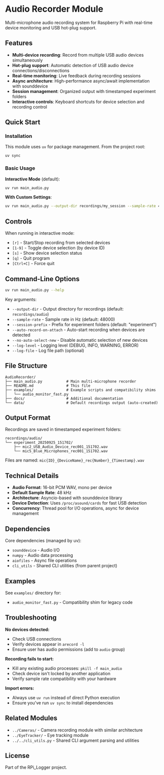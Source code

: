 # Audio Recorder Module

Multi-microphone audio recording system for Raspberry Pi with real-time device monitoring and USB hot-plug support.

## Features

- **Multi-device recording**: Record from multiple USB audio devices simultaneously
- **Hot-plug support**: Automatic detection of USB audio device connections/disconnections
- **Real-time monitoring**: Live feedback during recording sessions
- **Async architecture**: High-performance async/await implementation with sounddevice
- **Session management**: Organized output with timestamped experiment folders
- **Interactive controls**: Keyboard shortcuts for device selection and recording control

## Quick Start

### Installation

This module uses `uv` for package management. From the project root:

```bash
uv sync
```

### Basic Usage

**Interactive Mode** (default):
```bash
uv run main_audio.py
```

**With Custom Settings**:
```bash
uv run main_audio.py --output-dir recordings/my_session --sample-rate 48000
```

## Controls

When running in interactive mode:

- `[r]` - Start/Stop recording from selected devices
- `[1-9]` - Toggle device selection (by device ID)
- `[s]` - Show device selection status
- `[q]` - Quit program
- `[Ctrl+C]` - Force quit

## Command-Line Options

```bash
uv run main_audio.py --help
```

Key arguments:
- `--output-dir` - Output directory for recordings (default: `recordings/audio`)
- `--sample-rate` - Sample rate in Hz (default: 48000)
- `--session-prefix` - Prefix for experiment folders (default: "experiment")
- `--auto-record-on-attach` - Auto-start recording when devices are detected
- `--no-auto-select-new` - Disable automatic selection of new devices
- `--log-level` - Logging level (DEBUG, INFO, WARNING, ERROR)
- `--log-file` - Log file path (optional)

## File Structure

```
AudioRecorder/
├── main_audio.py           # Main multi-microphone recorder
├── README.md               # This file
├── examples/               # Example scripts and compatibility shims
│   └── audio_monitor_fast.py
├── docs/                   # Additional documentation
└── data/                   # Default recordings output (auto-created)
```

## Output Format

Recordings are saved in timestamped experiment folders:

```
recordings/audio/
└── experiment_20250925_151702/
    ├── mic2_USB_Audio_Device_rec001_151702.wav
    └── mic5_Blue_Microphones_rec001_151702.wav
```

Files are named: `mic{ID}_{DeviceName}_rec{Number}_{Timestamp}.wav`

## Technical Details

- **Audio Format**: 16-bit PCM WAV, mono per device
- **Default Sample Rate**: 48 kHz
- **Architecture**: Asyncio-based with sounddevice library
- **Device Detection**: Uses `/proc/asound/cards` for fast USB detection
- **Concurrency**: Thread pool for I/O operations, async for device management

## Dependencies

Core dependencies (managed by uv):
- `sounddevice` - Audio I/O
- `numpy` - Audio data processing
- `aiofiles` - Async file operations
- `cli_utils` - Shared CLI utilities (from parent project)

## Examples

See `examples/` directory for:
- `audio_monitor_fast.py` - Compatibility shim for legacy code

## Troubleshooting

**No devices detected:**
- Check USB connections
- Verify devices appear in `arecord -l`
- Ensure user has audio permissions (add to `audio` group)

**Recording fails to start:**
- Kill any existing audio processes: `pkill -f main_audio`
- Check device isn't locked by another application
- Verify sample rate compatibility with your hardware

**Import errors:**
- Always use `uv run` instead of direct Python execution
- Ensure you've run `uv sync` to install dependencies

## Related Modules

- `../Cameras/` - Camera recording module with similar architecture
- `../EyeTracker/` - Eye tracking module
- `../../cli_utils.py` - Shared CLI argument parsing and utilities

## License

Part of the RPi_Logger project.
